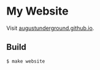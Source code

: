 # My Website

Visit [augustunderground.github.io](https://augustunderground.github.io).

## Build

```bash
$ make website
```
